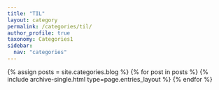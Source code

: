 ```yaml
---
title: "TIL"
layout: category
permalink: /categories/til/
author_profile: true
taxonomy: Categories1
sidebar:
  nav: "categories"
---
```

{% assign posts = site.categories.blog %}
{% for post in posts %} {% include archive-single.html type=page.entries_layout %} {% endfor %}

